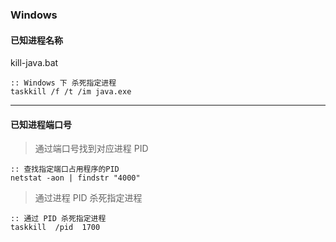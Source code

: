 
### Windows
#### 已知进程名称
kill-java.bat
```shell
:: Windows 下 杀死指定进程
taskkill /f /t /im java.exe
```
-----------------------------------------

#### 已知进程端口号
> 通过端口号找到对应进程 PID
```shell
:: 查找指定端口占用程序的PID
netstat -aon | findstr "4000"
```
> 通过进程 PID 杀死指定进程
```shell
:: 通过 PID 杀死指定进程
taskkill  /pid  1700
```

